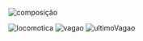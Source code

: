 

![composição](https://github.com/brunamota/POO/assets/66503956/af68665f-22a3-45b1-a188-9d716af92daa)


![locomotica](https://github.com/brunamota/POO/assets/66503956/0e15642f-8e1f-48fc-8260-67bcfc48469f) ![vagao](https://github.com/brunamota/POO/assets/66503956/4d22a094-24d8-4107-960f-6202a1d278aa) ![ultimoVagao](https://github.com/brunamota/POO/assets/66503956/8dcc7e7e-8e24-42fb-aac3-a4b19117e723)
